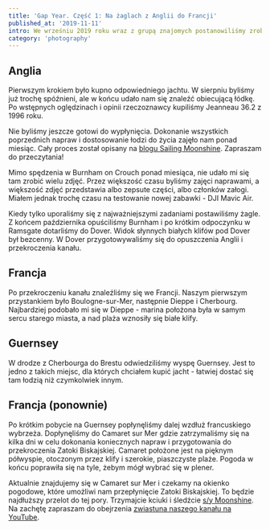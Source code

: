 ```yaml
---
title: 'Gap Year. Część 1: Na żaglach z Anglii do Francji'
published_at: '2019-11-11'
intro: We wrześniu 2019 roku wraz z grupą znajomych postanowiliśmy zrobić sobie rok przerwy od pracy i osiadłego trybu życia. Kupiliśmy jedenastometrowy jacht żaglowy, wyremontowaliśmy go i zaadaptowaliśmy do życia na pokładzie. To jest pierwszy wpis z serii artykułów o naszej przygodzie.
category: 'photography'
---
```


## Anglia

Pierwszym krokiem było kupno odpowiedniego jachtu. W sierpniu byliśmy już trochę spóźnieni, ale w końcu udało nam się znaleźć obiecującą łódkę. Po wstępnych oględzinach i opinii rzeczoznawcy kupiliśmy Jeanneau 36.2 z 1996 roku.

Nie byliśmy jeszcze gotowi do wypłynięcia. Dokonanie wszystkich poprzednich napraw i dostosowanie łodzi do życia zajęło nam ponad miesiąc. Cały proces został opisany na [blogu Sailing Moonshine](https://sailingmoonshine.com). Zapraszam do przeczytania!

Mimo spędzenia w Burnham on Crouch ponad miesiąca, nie udało mi się tam zrobić wielu zdjęć. Przez większość czasu byliśmy zajęci naprawami, a większość zdjęć przedstawia albo zepsute części, albo członków załogi. Miałem jednak trochę czasu na testowanie nowej zabawki - DJI Mavic Air.

<photo-lazy src="https://res.cloudinary.com/lukaszrados/image/upload/v1663450709/stories/sailing-from-england-to-france/575_xkjhmz.jpg" padding-bottom="71.4"></photo-lazy>

<photo-lazy src="https://res.cloudinary.com/lukaszrados/image/upload/v1663450709/stories/sailing-from-england-to-france/576_tkf8bg.jpg" padding-bottom="75"></photo-lazy>

<photo-lazy src="https://res.cloudinary.com/lukaszrados/image/upload/v1663450709/stories/sailing-from-england-to-france/577_hu42r3.jpg" padding-bottom="66.666"></photo-lazy>

<photo-lazy src="https://res.cloudinary.com/lukaszrados/image/upload/v1663450709/stories/sailing-from-england-to-france/578_gm7y5u.jpg" padding-bottom="71.4"></photo-lazy>

Kiedy tylko uporaliśmy się z najważniejszymi zadaniami postawiliśmy żagle. Z końcem października opuściliśmy Burnham i po krótkim odpoczynku w Ramsgate dotarliśmy do Dover. Widok słynnych białych klifów pod Dover był bezcenny. W Dover przygotowywaliśmy się do opuszczenia Anglii i przekroczenia kanału.

<photo-lazy src="https://res.cloudinary.com/lukaszrados/image/upload/v1663450709/stories/sailing-from-england-to-france/580_x2mr5m.jpg" padding-bottom="150"></photo-lazy>

## Francja

Po przekroczeniu kanału znaleźliśmy się we Francji. Naszym pierwszym przystankiem było Boulogne-sur-Mer, następnie Dieppe i Cherbourg. Najbardziej podobało mi się w Dieppe - marina położona była w samym sercu starego miasta, a nad plaża wznosiły się białe klify.

<photo-lazy src="https://res.cloudinary.com/lukaszrados/image/upload/v1663450709/stories/sailing-from-england-to-france/583_thyxsk.jpg" padding-bottom="66.666"></photo-lazy>

<photo-lazy src="https://res.cloudinary.com/lukaszrados/image/upload/v1663450710/stories/sailing-from-england-to-france/584_mzaofs.jpg" padding-bottom="133.333"></photo-lazy>

<photo-lazy src="https://res.cloudinary.com/lukaszrados/image/upload/v1663450710/stories/sailing-from-england-to-france/585_nxqikj.jpg" padding-bottom="150"></photo-lazy>

## Guernsey

W drodze z Cherbourga do Brestu odwiedziliśmy wyspę Guernsey. Jest to jedno z takich miejsc, dla których chciałem kupić jacht - łatwiej dostać się tam łodzią niż czymkolwiek innym.

<photo-lazy src="https://res.cloudinary.com/lukaszrados/image/upload/v1663450710/stories/sailing-from-england-to-france/588_niqfgt.jpg" padding-bottom="66.666"></photo-lazy>

<two-columns>
  <photo-lazy src="https://res.cloudinary.com/lukaszrados/image/upload/v1663450710/stories/sailing-from-england-to-france/589_jeewot.jpg" padding-bottom="150"></photo-lazy>

  <photo-lazy src="https://res.cloudinary.com/lukaszrados/image/upload/v1663450709/stories/sailing-from-england-to-france/590_cmb9f6.jpg" padding-bottom="150"></photo-lazy>
</two-columns>

## Francja (ponownie)

Po krótkim pobycie na Guernsey popłynęliśmy dalej wzdłuż francuskiego wybrzeża. Dopłynęliśmy do Camaret sur Mer gdzie zatrzymaliśmy się na kilka dni w celu dokonania koniecznych napraw i przygotowania do przekroczenia Zatoki Biskajskiej. Camaret położone jest na pięknym półwyspie, otoczonym przez klify i szerokie, piaszczyste plaże. Pogoda w końcu poprawiła się na tyle, żebym mógł wybrać się w plener.

<photo-lazy src="https://res.cloudinary.com/lukaszrados/image/upload/v1663450710/stories/sailing-from-england-to-france/593_qvfbwp.jpg" padding-bottom="66.666"></photo-lazy>

<photo-lazy src="https://res.cloudinary.com/lukaszrados/image/upload/v1663450710/stories/sailing-from-england-to-france/594_jztsrv.jpg" padding-bottom="150"></photo-lazy>

<photo-lazy src="https://res.cloudinary.com/lukaszrados/image/upload/v1663450710/stories/sailing-from-england-to-france/595_rliyfy.jpg" padding-bottom="66.666"></photo-lazy>

<photo-lazy src="https://res.cloudinary.com/lukaszrados/image/upload/v1663450710/stories/sailing-from-england-to-france/596_zyfk0c.jpg" padding-bottom="66.666"></photo-lazy>

<photo-lazy src="https://res.cloudinary.com/lukaszrados/image/upload/v1663450710/stories/sailing-from-england-to-france/597_l4ocm0.jpg" padding-bottom="150"></photo-lazy>

<photo-lazy src="https://res.cloudinary.com/lukaszrados/image/upload/v1663450710/stories/sailing-from-england-to-france/598_rq9maj.jpg" padding-bottom="75"></photo-lazy>

<photo-lazy src="https://res.cloudinary.com/lukaszrados/image/upload/v1663450711/stories/sailing-from-england-to-france/599_gv3hdh.jpg" padding-bottom="150"></photo-lazy>

<photo-lazy src="https://res.cloudinary.com/lukaszrados/image/upload/v1663450710/stories/sailing-from-england-to-france/600_lxgplo.jpg" padding-bottom="75"></photo-lazy>

Aktualnie znajdujemy się w Camaret sur Mer i czekamy na okienko pogodowe, które umożliwi nam przepłynięcie Zatoki Biskajskiej. To będzie najdłuższy przelot do tej pory. Trzymajcie kciuki i śledźcie [s/y Moonshine](https://sailingmoonshine.com). Na zachętę zapraszam do obejrzenia [zwiastuna naszego kanału na YouTube](https://www.youtube.com/channel/UCsElUkhG9KKmbtSKmMdIBAA).

<video-lazy id="2CA9TbXGKQI"></video-lazy>
